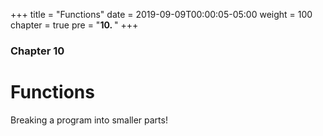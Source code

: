 +++
title = "Functions"
date = 2019-09-09T00:00:05-05:00
weight = 100
chapter = true
pre = "<b>10. </b>"
+++

### Chapter 10

# Functions

Breaking a program into smaller parts!
